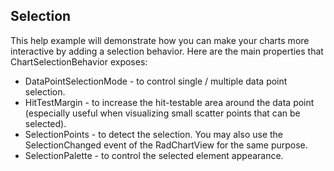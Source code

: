 ## Selection
This help example will demonstrate how you can make your charts more interactive by adding a selection behavior. Here are the main properties that ChartSelectionBehavior exposes:

  - DataPointSelectionMode - to control single / multiple data point selection.
  - HitTestMargin - to increase the hit-testable area around the data point (especially useful when visualizing small scatter points that can be selected).
  - SelectionPoints - to detect the selection. You may also use the SelectionChanged event of the RadChartView for the same purpose.
  - SelectionPalette - to control the selected element appearance.
  
[//]: <keywords: scatterpointseries, datapointselectionmode, selectionpoints, selectionpalette, singleselection, chartpalette> 